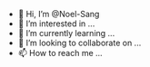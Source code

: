 - 👋 Hi, I’m @Noel-Sang
- 👀 I’m interested in ...
- 🌱 I’m currently learning ...
- 💞️ I’m looking to collaborate on ...
- 📫 How to reach me ...

<!---
Noel-Sang/Noel-Sang is a ✨ special ✨ repository because its `README.md` (this file) appears on your GitHub profile.
You can click the Preview link to take a look at your changes.
--->
